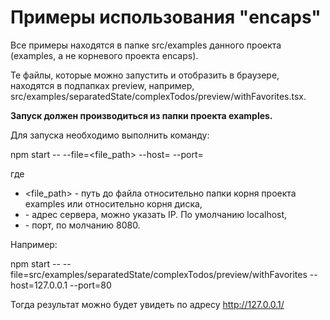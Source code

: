 Примеры использования "encaps"
========
Все примеры находятся в папке src/examples данного проекта (examples, а не корневого проекта encaps).

Те файлы, которые можно запустить и отобразить в браузере, находятся в подпапках preview, например, src/examples/separatedState/complexTodos/preview/withFavorites.tsx.

**Запуск должен производиться из папки проекта examples.**

Для запуска необходимо выполнить команду:

npm start -- --file=<file_path> --host=<host> --port=<port>

где 

* <file_path> - путь до файла относительно папки корня проекта examples или относительно корня диска,
* <host> - адрес сервера, можно указать IP. По умолчанию localhost,
* <port> - порт, по молчанию 8080.

Например:

npm start -- --file=src/examples/separatedState/complexTodos/preview/withFavorites --host=127.0.0.1 --port=80

Тогда результат можно будет увидеть по адресу http://127.0.0.1/